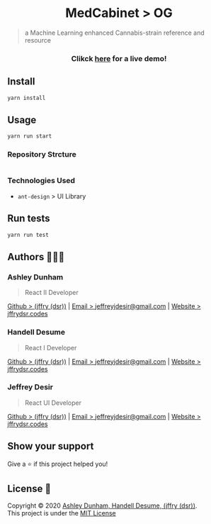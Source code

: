 <h1 align="center">MedCabinet > OG</h1>

<p>



</p>

> a Machine Learning enhanced Cannabis-strain reference and resource


<h3 align="center">
Clikck <a href="https://medcabinetog.netlify.com/">here</a> for a live demo! 
 </h3>

## Install

```sh
yarn install
```

## Usage

```sh
yarn run start
```

### Repository Strcture
```yml

```

### Technologies Used
* `ant-design` > UI Library 
## Run tests

```sh
yarn run test
```

## Authors 👩🏿‍💻

### Ashley Dunham
> React II Developer<br>

[Github > (jffry (dsr))](https://github.com) | [Email > jeffreyjdesir@gmail.com](mailto:jeffreyjdesir@gmail.com) | [Website > jffrydsr.codes](https://jffrydsr.codes)

### Handell Desume
> React I Developer<br>

[Github > (jffry (dsr))](https://github.com) | [Email > jeffreyjdesir@gmail.com](mailto:jeffreyjdesir@gmail.com) | [Website > jffrydsr.codes](https://jffrydsr.codes)

### Jeffrey Desir
> React UI Developer<br>

[Github > (jffry (dsr))](https://github.com) | [Email > jeffreyjdesir@gmail.com](mailto:jeffreyjdesir@gmail.com) | [Website > jffrydsr.codes](https://jffrydsr.codes)


## Show your support

Give a ⭐️ if this project helped you!

## License 📝

Copyright © 2020 [Ashley Dunham, Handell Desume, (jffry (dsr))](https://github.com/MedCabinet).<br>
This project is under the [MIT License](https://github.com/MedCabinet/FrontEnd/blob/master/LICENSE)

